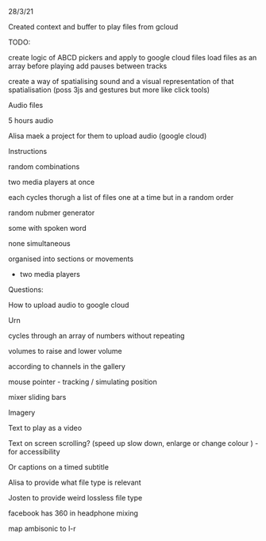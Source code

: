 28/3/21

Created context and buffer to play files from gcloud

TODO: 

create logic of ABCD pickers and apply to google cloud files
    load files as an array before playing 
    add pauses between tracks

create a way of spatialising sound and a visual representation of that spatialisation (poss 3js and gestures but more like click tools)






Audio files

5 hours audio

Alisa maek a project for them to upload audio (google cloud)

Instructions

random combinations

two media players at once

each cycles thorugh a list of files one at a time but in a random order

random nubmer generator

some with spoken word 

none simultaneous 

organised into sections or movements

- two media players


Questions: 

How to upload audio to google cloud

Urn 

cycles through an array of numbers without repeating


volumes to raise and lower volume

according to channels in the gallery 

mouse pointer  - tracking / simulating position

mixer
sliding bars

Imagery

Text to play as a video 

Text on screen scrolling?
(speed up slow down, enlarge or change colour ) - for accessibility 

Or captions on a timed subtitle 



Alisa to provide what file type is relevant


Josten to provide weird lossless file type


facebook has 360 in headphone mixing 

map ambisonic to l-r

